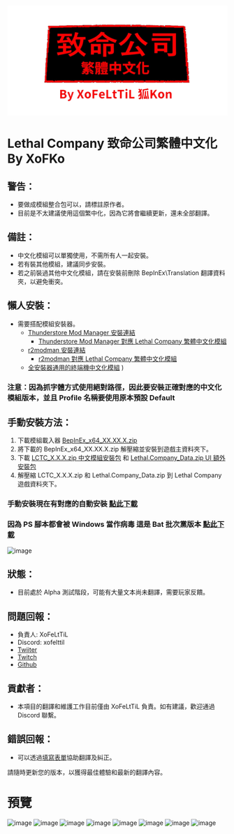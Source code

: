 ![Image](Maina.png)
# Lethal Company 致命公司繁體中文化 By XoFKo

## **警告：**
- 要做成模組整合包可以，請標註原作者。
- 目前是不太建議使用這個繁中化，因為它將會繼續更新，還未全部翻譯。

## **備註：**
- 中文化模組可以單獨使用，不需所有人一起安裝。
- 若有裝其他模組，建議同步安裝。
- 若之前裝過其他中文化模組，請在安裝前刪除 BepInEx\Translation 翻譯資料夾，以避免衝突。

## **懶人安裝：**
- 需要搭配模組安裝器。
  - [Thunderstore Mod Manager 安裝連結](https://www.overwolf.com/app/Thunderstore-Thunderstore_Mod_Manager)
    - [Thunderstore Mod Manager 對應 Lethal Company 繁體中文化模組](https://thunderstore.io/c/lethal-company/p/XoFKon/Lethal_Company_Traditional_Chinese_Localization/)
  - [r2modman 安裝連結](https://thunderstore.io/package/ebkr/r2modman/)
    - [r2modman 對應 Lethal Company 繁體中文化模組](https://thunderstore.io/c/lethal-company/p/XoFKon/Lethal_Company_TC_for_r2modman/)
  - [全安裝器通用的終端機中文化模組](https://thunderstore.io/c/lethal-company/p/XoFKon/Lethal_Company_Traditional_Terminal_Chinese/)
)
### 注意：因為抓字體方式使用**絕對路徑**，因此要安裝正確對應的中文化模組版本，**__並且 Profile 名稱要使用原本預設 Default__**

## **手動安裝方法：**
1. 下載模組載入器 [BepInEx_x64_XX.XX.X.zip](https://github.com/BepInEx/BepInEx/releases/latest) 
2. 將下載的 BepInEx_x64_XX.XX.X.zip 解壓縮並安裝到遊戲主資料夾下。
3. 下載 [LCTC_X.X.X.zip 中文模組安裝包](https://github.com/XoF-eLtTiL/Lethal_Company_Traditional_Chinese_Localization/releases/latest) 和 [Lethal.Company_Data.zip UI 額外安裝包](https://github.com/XoF-eLtTiL/Lethal_Company_Traditional_Chinese_Localization/releases/download/1.1.7/Lethal.Company_Data.zip)
4. 解壓縮 LCTC_X.X.X.zip 和 Lethal.Company_Data.zip 到 Lethal Company 遊戲資料夾下。

### 手動安裝現在有對應的自動安裝 [點此下載](https://github.com/XoF-eLtTiL/Lethal_Company_Traditional_Chinese_Localization/releases/download/1.1.7/LCTC.exe)
### 因為 PS 腳本都會被 Windows 當作病毒 這是 Bat 批次黨版本 [點此下載](https://github.com/XoF-eLtTiL/Lethal_Company_Traditional_Chinese_Localization/releases/download/1.1.7/LCTC_Installer.bat)

![image](https://truth.bahamut.com.tw/s01/202312/08d601fe64c5ca8de3ae29f95a476172.PNG)

## **狀態：**
- 目前處於 Alpha 測試階段，可能有大量文本尚未翻譯，需要玩家反饋。

## **問題回報：**
- 負責人: XoFeLtTiL
- Discord: xofelttil
- [Twiiter](https://www.twitch.tv/xofkon)
- [Twitch](https://twitter.com/XoF_eLtTiL)
- [Github](https://github.com/XoF-eLtTiL)

## **貢獻者：**
- 本項目的翻譯和維護工作目前僅由 XoFeLtTiL 負責。如有建議，歡迎通過 Discord 聯繫。

## **錯誤回報：**
- 可以透過[填寫表單](https://docs.google.com/forms/d/e/1FAIpQLScSK-KYCY60u2rfJnsGh68rE7QvVuDsz5H1Qxt4bIMs2x5BGg/viewform?usp=sf_link)協助翻譯及糾正。

請隨時更新您的版本，以獲得最佳體驗和最新的翻譯內容。

# 預覽
![image](https://truth.bahamut.com.tw/s01/202312/cffd10f4ac1e7d73f95a67f6549c7abd.JPG)
![image](https://truth.bahamut.com.tw/s01/202312/85762961298578caf8abe0d7523accdf.PNG)
![image](https://truth.bahamut.com.tw/s01/202312/6bdc095a97f3c580db57f2f0598265ac.JPG)
![image](https://truth.bahamut.com.tw/s01/202312/90f3a7e4233735ce14ad80620f347016.JPG)
![image](https://truth.bahamut.com.tw/s01/202312/a2884d874e4ff76f8ce8ab3e6371f99c.JPG)
![image](https://truth.bahamut.com.tw/s01/202312/b84e490b405107d50929434df282fe70.JPG)
![image](https://truth.bahamut.com.tw/s01/202312/423de9be8b7929b695d3c3fae4224096.JPG)
![image](https://truth.bahamut.com.tw/s01/202312/c44ccccac1656c71b4aa408ec6921865.JPG)
